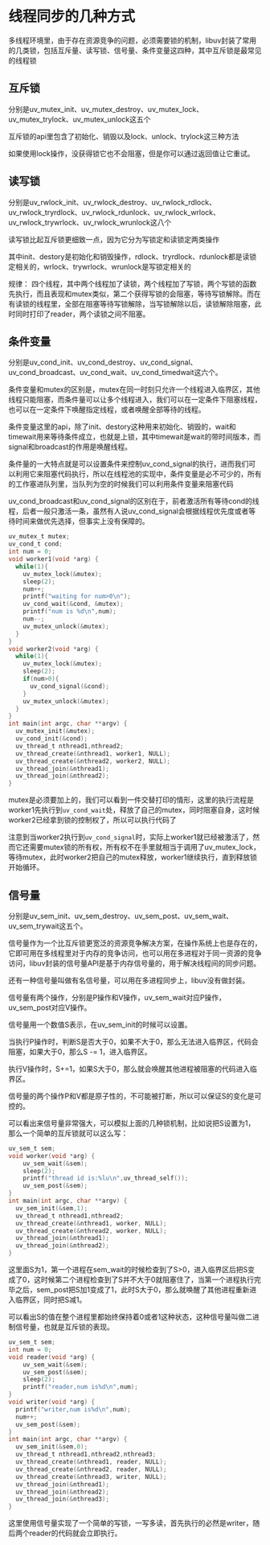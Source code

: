 # 线程同步的几种方式

多线程环境里，由于存在资源竞争的问题，必须需要锁的机制，libuv封装了常用的几类锁，包括互斥量、读写锁、信号量、条件变量这四种，其中互斥锁是最常见的线程锁

## 互斥锁

分别是uv_mutex_init、uv_mutex_destroy、uv_mutex_lock、uv_mutex_trylock、uv_mutex_unlock这五个

互斥锁的api里包含了初始化、销毁以及lock、unlock、trylock这三种方法

如果使用lock操作，没获得锁它也不会阻塞，但是你可以通过返回值让它重试。

## 读写锁

分别是uv_rwlock_init、uv_rwlock_destroy、uv_rwlock_rdlock、uv_rwlock_tryrdlock、uv_rwlock_rdunlock、uv_rwlock_wrlock、uv_rwlock_trywrlock、uv_rwlock_wrunlock这八个

读写锁比起互斥锁更细致一点，因为它分为写锁定和读锁定两类操作

其中init、destory是初始化和销毁操作，rdlock、tryrdlock、rdunlock都是读锁定相关的，wrlock、trywrlock、wrunlock是写锁定相关的


规律： 四个线程，其中两个线程加了读锁，两个线程加了写锁，两个写锁的函数先执行，而且表现和mutex类似，第二个获得写锁的会阻塞，等待写锁解除。而在有读锁的线程里，全部在阻塞等待写锁解除，当写锁解除以后，读锁解除阻塞，此时同时打印了reader，两个读锁之间不阻塞。


## 条件变量

分别是uv_cond_init、uv_cond_destroy、uv_cond_signal、uv_cond_broadcast、uv_cond_wait、uv_cond_timedwait这六个。

条件变量和mutex的区别是，mutex在同一时刻只允许一个线程进入临界区，其他线程只能阻塞，而条件量可以让多个线程进入，我们可以在一定条件下阻塞线程，也可以在一定条件下唤醒指定线程，或者唤醒全部等待的线程。

条件变量这里的api，除了init、destory这种用来初始化、销毁的，wait和timewait用来等待条件成立，也就是上锁，其中timewait是wait的带时间版本，而signal和broadcast的作用是唤醒线程。

条件量的一大特点就是可以设置条件来控制uv_cond_signal的执行，进而我们可以利用它来阻塞代码执行，所以在线程池的实现中，条件变量是必不可少的，所有的工作塞进队列里，当队列为空的时候我们可以利用条件变量来阻塞代码

uv_cond_broadcast和uv_cond_signal的区别在于，前者激活所有等待cond的线程，后者一般只激活一条，虽然有人说uv_cond_signal会根据线程优先度或者等待时间来做优先选择，但事实上没有保障的。

```c
uv_mutex_t mutex;
uv_cond_t cond;
int num = 0;
void worker1(void *arg) {
  while(1){
    uv_mutex_lock(&mutex);
    sleep(2);
    num++;
    printf("waiting for num>0\n");
    uv_cond_wait(&cond, &mutex);
    printf("num is %d\n",num);
    num--;
    uv_mutex_unlock(&mutex);
  }
}
void worker2(void *arg) {
  while(1){
    uv_mutex_lock(&mutex);
    sleep(2);
    if(num>0){
      uv_cond_signal(&cond);
    }
    uv_mutex_unlock(&mutex);
  }
}
int main(int argc, char **argv) {
  uv_mutex_init(&mutex);
  uv_cond_init(&cond);
  uv_thread_t nthread1,nthread2;
  uv_thread_create(&nthread1, worker1, NULL);
  uv_thread_create(&nthread2, worker2, NULL);
  uv_thread_join(&nthread1);
  uv_thread_join(&nthread2);
}
```

mutex是必须要加上的，我们可以看到一件交替打印的情形，这里的执行流程是worker1先执行到`uv_cond_wait`处，释放了自己的mutex，同时阻塞自身，这时候worker2已经拿到锁的控制权了，所以可以执行代码了

注意到当worker2执行到`uv_cond_signal`时，实际上worker1就已经被激活了，然而它还需要mutex锁的所有权，所有权不在手里就相当于调用了uv_mutex_lock，等待mutex，此时worker2把自己的mutex释放，worker1继续执行，直到释放锁开始循环。

## 信号量

分别是uv_sem_init、uv_sem_destroy、uv_sem_post、uv_sem_wait、uv_sem_trywait这五个。

信号量作为一个比互斥锁更宽泛的资源竞争解决方案，在操作系统上也是存在的，它即可用在多线程里对于内存的竞争访问，也可以用在多进程对于同一资源的竞争访问，libuv封装的信号量API是基于内存信号量的，用于解决线程间的同步问题。

还有一种信号量叫做有名信号量，可以用在多进程同步上，libuv没有做封装。

信号量有两个操作，分别是P操作和V操作，uv_sem_wait对应P操作，uv_sem_post对应V操作。

信号量用一个数值S表示，在uv_sem_init的时候可以设置。

当执行P操作时，判断S是否大于0，如果不大于0，那么无法进入临界区，代码会阻塞，如果大于0，那么S -= 1，进入临界区。

执行V操作时，S+=1，如果S大于0，那么就会唤醒其他进程被阻塞的代码进入临界区。


信号量的两个操作P和V都是原子性的，不可能被打断，所以可以保证S的变化是可控的。

可以看出来信号量非常强大，可以模拟上面的几种锁机制，比如说把S设置为1，那么一个简单的互斥锁就可以这么写：

```c
uv_sem_t sem;
void worker(void *arg) {
    uv_sem_wait(&sem);
    sleep(2);
    printf("thread id is:%lu\n",uv_thread_self());
    uv_sem_post(&sem);
}
int main(int argc, char **argv) {
  uv_sem_init(&sem,1);
  uv_thread_t nthread1,nthread2;
  uv_thread_create(&nthread1, worker, NULL);
  uv_thread_create(&nthread2, worker, NULL);
  uv_thread_join(&nthread1);
  uv_thread_join(&nthread2);
}
```

这里面S为1，第一个进程在sem_wait的时候检查到了S>0，进入临界区后把S变成了0，这时候第二个进程检查到了S并不大于0就阻塞住了，当第一个进程执行完毕之后，sem_post把S加1变成了1，此时S大于0，那么就唤醒了其他进程重新进入临界区，同时把S减1。

可以看出S的值在整个进程里都始终保持着0或者1这种状态，这种信号量叫做二进制信号量，也就是互斥锁的表现。


```c
uv_sem_t sem;
int num = 0;
void reader(void *arg) {
    uv_sem_wait(&sem);
    uv_sem_post(&sem);
    sleep(2);
    printf("reader,num is%d\n",num);
}
void writer(void *arg) {
  printf("writer,num is%d\n",num);
  num++;
  uv_sem_post(&sem);
}
int main(int argc, char **argv) {
  uv_sem_init(&sem,0);
  uv_thread_t nthread1,nthread2,nthread3;
  uv_thread_create(&nthread1, reader, NULL);
  uv_thread_create(&nthread2, reader, NULL);
  uv_thread_create(&nthread3, writer, NULL);
  uv_thread_join(&nthread1);
  uv_thread_join(&nthread2);
  uv_thread_join(&nthread3);
}
```

这里使用信号量实现了一个简单的写锁，一写多读，首先执行的必然是writer，随后两个reader的代码就会立即执行。


